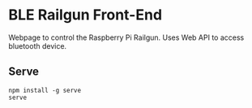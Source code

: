 # BLE Railgun Front-End

Webpage to control the Raspberry Pi Railgun. Uses Web API to access bluetooth device.

## Serve

```shell
npm install -g serve
serve
```
